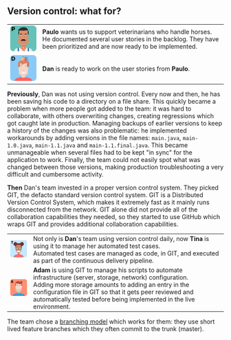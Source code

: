 ## Version control: what for?

|   |   |
|---|---|
|![](../../assets/online-devops-dojo/version-control/paulo.png)|**Paulo** wants us to support veterinarians who handle horses.<br/> He documented several user stories in the backlog. They have been prioritized and are now ready to be implemented.
|![](../../assets/online-devops-dojo/version-control/dan.png)|**Dan** is ready to work on the user stories from **Paulo**.

**Previously**, Dan was not using version control. Every now and then, he has been saving his code to a directory on a file share. This quickly became a problem when more people got added to the team: it was hard to collaborate, with others overwriting changes, creating regressions which got caught late in production. Managing backups of earlier versions to keep a history of the changes was also problematic: he implemented workarounds by adding versions in the file names: `main.java`, `main-1.0.java`, `main-1.1.java` and `main-1.1.final.java`. This became unmanageable when several files had to be kept "in sync" for the application to work. Finally, the team could not easily spot what was changed between those versions, making production troubleshooting a very difficult and cumbersome activity.

**Then** Dan's team invested in a proper version control system. They picked GIT, the defacto standard version control system. GIT is a Distributed Version Control System, which makes it extremely fast as it mainly runs disconnected from the network. GIT alone did not provide all of the collaboration capabilities they needed, so they started to use GitHub which wraps GIT and provides additional collaboration capabilities.

|   |   |
|---|---|
|![](../../assets/online-devops-dojo/version-control/tina.png)|Not only is **Dan**'s team using version control daily, now **Tina** is using it to manage her automated test cases.<br/> Automated test cases are managed as code, in GIT, and executed as part of the continuous delivery pipeline.
|![](../../assets/online-devops-dojo/version-control/adam.png)|**Adam** is using GIT to manage his scripts to automate infrastructure (server, storage, network) configuration.<br/> Adding more storage amounts to adding an entry in the configuration file in GIT so that it gets peer reviewed and automatically tested before being implemented in the live environment.

The team chose a [branching model](https://www.atlassian.com/git/tutorials/comparing-workflows) which works for them: they use short lived feature branches which they often commit to the trunk (master).
